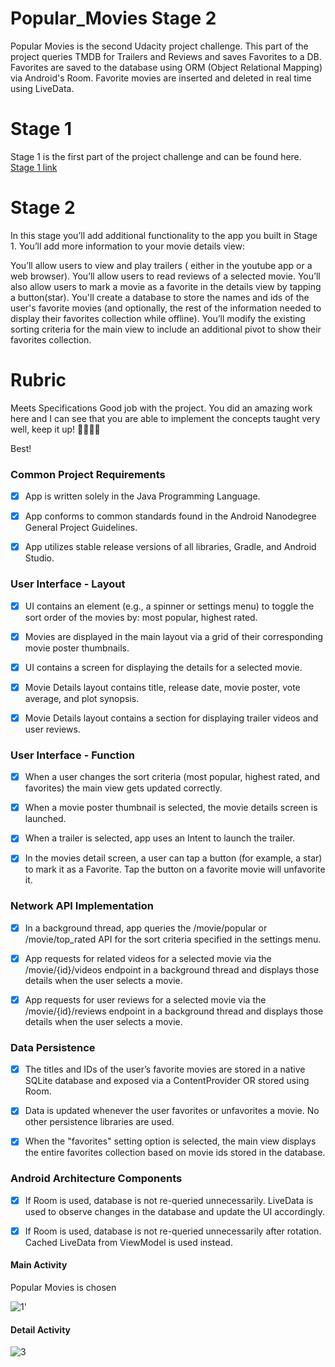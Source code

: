 # Popular_Movies Stage 2

Popular Movies is the second Udacity project challenge. This part of the project queries TMDB for Trailers and Reviews and saves Favorites to a DB. Favorites are saved to the database using ORM (Object Relational Mapping) via Android's Room. Favorite movies are inserted and deleted in real time using LiveData.

# Stage 1

Stage 1 is the first part of the project challenge and can be found here. [Stage 1 link](https://github.com/jimfo/Popular_Movies_Stage_1)

# Stage 2
In this stage you’ll add additional functionality to the app you built in Stage 1.
You’ll add more information to your movie details view:

You’ll allow users to view and play trailers ( either in the youtube app or a web browser).
You’ll allow users to read reviews of a selected movie.
You’ll also allow users to mark a movie as a favorite in the details view by tapping a button(star).
You'll create a database to store the names and ids of the user's favorite movies (and optionally, the rest of the information needed to display their favorites collection while offline).
You’ll modify the existing sorting criteria for the main view to include an additional pivot to show their favorites collection.

# Rubric

Meets Specifications
Good job with the project.
You did an amazing work here and I can see that you are able to implement the concepts taught very well, keep it up! 👏🏼👏🏼

Best!

### Common Project Requirements
- [x] App is written solely in the Java Programming Language.

- [x] App conforms to common standards found in the Android Nanodegree General Project Guidelines.

- [x] App utilizes stable release versions of all libraries, Gradle, and Android Studio.

### User Interface - Layout
- [x] UI contains an element (e.g., a spinner or settings menu) to toggle the sort order of the movies by: most popular, highest rated.

- [x] Movies are displayed in the main layout via a grid of their corresponding movie poster thumbnails.

- [x] UI contains a screen for displaying the details for a selected movie.

- [x] Movie Details layout contains title, release date, movie poster, vote average, and plot synopsis.

- [x] Movie Details layout contains a section for displaying trailer videos and user reviews.

### User Interface - Function
- [x] When a user changes the sort criteria (most popular, highest rated, and favorites) the main view gets updated correctly.

- [x] When a movie poster thumbnail is selected, the movie details screen is launched.

- [x] When a trailer is selected, app uses an Intent to launch the trailer.

- [x] In the movies detail screen, a user can tap a button (for example, a star) to mark it as a Favorite. Tap the button on a favorite movie will unfavorite it.

### Network API Implementation
- [x] In a background thread, app queries the /movie/popular or /movie/top_rated API for the sort criteria specified in the settings menu.

- [x] App requests for related videos for a selected movie via the /movie/{id}/videos endpoint in a background thread and displays those details when the user selects a movie.

- [x] App requests for user reviews for a selected movie via the /movie/{id}/reviews endpoint in a background thread and displays those details when the user selects a movie.

### Data Persistence
- [x] The titles and IDs of the user’s favorite movies are stored in a native SQLite database and exposed via a ContentProvider
OR
stored using Room.

- [x] Data is updated whenever the user favorites or unfavorites a movie. No other persistence libraries are used.

- [x] When the "favorites" setting option is selected, the main view displays the entire favorites collection based on movie ids stored in the database.

### Android Architecture Components
- [x] If Room is used, database is not re-queried unnecessarily. LiveData is used to observe changes in the database and update the UI accordingly.

- [x] If Room is used, database is not re-queried unnecessarily after rotation. Cached LiveData from ViewModel is used instead.


#### Main Activity
Popular Movies is chosen


![1](https://user-images.githubusercontent.com/5784029/41992640-0d8ba4ce-7a17-11e8-929e-55f459809f9b.png)'


#### Detail Activity

![3](https://user-images.githubusercontent.com/5784029/41992645-11ebea9c-7a17-11e8-8b74-fa8f005b8a14.png)

